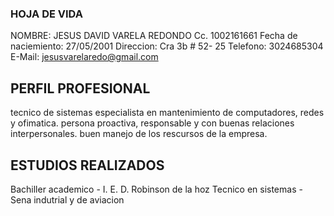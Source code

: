 ### HOJA DE VIDA

NOMBRE: JESUS DAVID VARELA REDONDO 
Cc. 1002161661
Fecha de naciemiento: 27/05/2001
Direccion: Cra 3b # 52- 25
Telefono: 3024685304
E-Mail: jesusvarelaredo@gmail.com

## PERFIL PROFESIONAL

tecnico de sistemas especialista en mantenimiento de computadores, redes y ofimatica. persona proactiva, responsable y con buenas relaciones interpersonales. buen manejo de los rescursos de la empresa.

## ESTUDIOS REALIZADOS

Bachiller academico - I. E. D. Robinson de la hoz
Tecnico en sistemas - Sena indutrial y de aviacion
